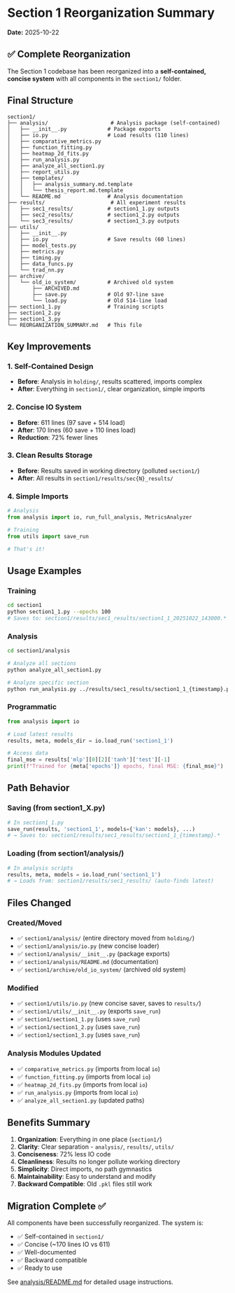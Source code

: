 # Section 1 Reorganization Summary

**Date:** 2025-10-22

## ✅ Complete Reorganization

The Section 1 codebase has been reorganized into a **self-contained, concise system** with all components in the `section1/` folder.

## Final Structure

```
section1/
├── analysis/                    # Analysis package (self-contained)
│   ├── __init__.py             # Package exports
│   ├── io.py                   # Load results (110 lines)
│   ├── comparative_metrics.py
│   ├── function_fitting.py
│   ├── heatmap_2d_fits.py
│   ├── run_analysis.py
│   ├── analyze_all_section1.py
│   ├── report_utils.py
│   ├── templates/
│   │   ├── analysis_summary.md.template
│   │   └── thesis_report.md.template
│   └── README.md               # Analysis documentation
├── results/                     # All experiment results
│   ├── sec1_results/           # section1_1.py outputs
│   ├── sec2_results/           # section1_2.py outputs
│   └── sec3_results/           # section1_3.py outputs
├── utils/
│   ├── __init__.py
│   ├── io.py                   # Save results (60 lines)
│   ├── model_tests.py
│   ├── metrics.py
│   ├── timing.py
│   ├── data_funcs.py
│   └── trad_nn.py
├── archive/
│   └── old_io_system/          # Archived old system
│       ├── ARCHIVED.md
│       ├── save.py             # Old 97-line save
│       └── load.py             # Old 514-line load
├── section1_1.py               # Training scripts
├── section1_2.py
├── section1_3.py
└── REORGANIZATION_SUMMARY.md   # This file
```

## Key Improvements

### 1. Self-Contained Design
- **Before**: Analysis in `holding/`, results scattered, imports complex
- **After**: Everything in `section1/`, clear organization, simple imports

### 2. Concise IO System
- **Before**: 611 lines (97 save + 514 load)
- **After**: 170 lines (60 save + 110 lines load)
- **Reduction**: 72% fewer lines

### 3. Clean Results Storage
- **Before**: Results saved in working directory (polluted `section1/`)
- **After**: All results in `section1/results/sec{N}_results/`

### 4. Simple Imports
```python
# Analysis
from analysis import io, run_full_analysis, MetricsAnalyzer

# Training
from utils import save_run

# That's it!
```

## Usage Examples

### Training
```bash
cd section1
python section1_1.py --epochs 100
# Saves to: section1/results/sec1_results/section1_1_20251022_143000.*
```

### Analysis
```bash
cd section1/analysis

# Analyze all sections
python analyze_all_section1.py

# Analyze specific section
python run_analysis.py ../results/sec1_results/section1_1_{timestamp}.pkl
```

### Programmatic
```python
from analysis import io

# Load latest results
results, meta, models_dir = io.load_run('section1_1')

# Access data
final_mse = results['mlp'][0][2]['tanh']['test'][-1]
print(f"Trained for {meta['epochs']} epochs, final MSE: {final_mse}")
```

## Path Behavior

### Saving (from section1_X.py)
```python
# In section1_1.py
save_run(results, 'section1_1', models={'kan': models}, ...)
# → Saves to: section1/results/sec1_results/section1_1_{timestamp}.*
```

### Loading (from section1/analysis/)
```python
# In analysis scripts
results, meta, models = io.load_run('section1_1')
# → Loads from: section1/results/sec1_results/ (auto-finds latest)
```

## Files Changed

### Created/Moved
- ✅ `section1/analysis/` (entire directory moved from `holding/`)
- ✅ `section1/analysis/io.py` (new concise loader)
- ✅ `section1/analysis/__init__.py` (package exports)
- ✅ `section1/analysis/README.md` (documentation)
- ✅ `section1/archive/old_io_system/` (archived old system)

### Modified
- ✅ `section1/utils/io.py` (new concise saver, saves to `results/`)
- ✅ `section1/utils/__init__.py` (exports `save_run`)
- ✅ `section1/section1_1.py` (uses `save_run`)
- ✅ `section1/section1_2.py` (uses `save_run`)
- ✅ `section1/section1_3.py` (uses `save_run`)

### Analysis Modules Updated
- ✅ `comparative_metrics.py` (imports from local `io`)
- ✅ `function_fitting.py` (imports from local `io`)
- ✅ `heatmap_2d_fits.py` (imports from local `io`)
- ✅ `run_analysis.py` (imports from local `io`)
- ✅ `analyze_all_section1.py` (updated paths)

## Benefits Summary

1. **Organization**: Everything in one place (`section1/`)
2. **Clarity**: Clear separation - `analysis/`, `results/`, `utils/`
3. **Conciseness**: 72% less IO code
4. **Cleanliness**: Results no longer pollute working directory
5. **Simplicity**: Direct imports, no path gymnastics
6. **Maintainability**: Easy to understand and modify
7. **Backward Compatible**: Old `.pkl` files still work

## Migration Complete ✅

All components have been successfully reorganized. The system is:
- ✅ Self-contained in `section1/`
- ✅ Concise (~170 lines IO vs 611)
- ✅ Well-documented
- ✅ Backward compatible
- ✅ Ready to use

See [analysis/README.md](analysis/README.md) for detailed usage instructions.
